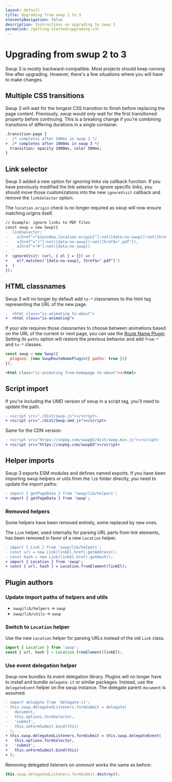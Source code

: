 ```yaml
---
layout: default
title: Upgrading from swup 2 to 3
eleventyNavigation: false
description: Instructions on upgrading to swup 3
permalink: /getting-started/upgrading-v3/
---
```


# Upgrading from swup 2 to 3

Swup 3 is mostly backward-compatible. Most projects should keep running fine after upgrading. However, there's a few situations where you will have to make changes.

## Multiple CSS transitions

Swup 3 will wait for the longest CSS transition to finish before replacing the page content. Previously, swup would only wait for the first transitioned property before continuing. This is a breaking change if you're combining transitions of differing durations in a single container.

```diff
.transition-page {
-  /* completes after 500ms in swup 2 */
+  /* completes after 1000ms in swup 3 */
  transition: opacity 1000ms, color 500ms;
}
```

## Link selector

Swup 3 added a new option for ignoring links via callback function. If you have previously modified the link selector to ignore specific links, you should move those customizations into the new `ignoreVisit` callback and remove the `linkSelector` option.

The `location.origin` check is no longer required as swup will now ensure matching origins itself.

```diff
// Example: ignore links to PDF files
const swup = new Swup({
-  linkSelector: `
-    a[href^="${window.location.origin}"]:not([data-no-swup]):not([href$=".pdf"]),
-    a[href^="/"]:not([data-no-swup]):not([href$=".pdf"]),
-    a[href^="#"]:not([data-no-swup])
-  `
+  ignoreVisit: (url, { el } = {}) => (
+    el?.matches('[data-no-swup], [href$=".pdf"]')
+  )
});
```

## HTML classnames

Swup 3 will no longer by default add `to-*` classnames to the html tag
representing the URL of the new page.

```diff
-  <html class="is-animating to-about">
+  <html class="is-animating">
```

If your site requires those classnames to choose between animations based on the
URL of the current or next page, you can use the
[Route Name Plugin](/plugins/route-name-plugin/). Setting its `paths` option will
restore the previous behavior and add `from-*` and `to-*` classes.

```javascript
const swup = new Swup({
  plugins: [new SwupRouteNamePlugin({ paths: true })]
});
```

```html
<html class="is-animating from-homepage to-about"></html>
```

## Script import

If you're including the UMD version of swup in a script tag, you'll need to update the path.

```diff
- <script src="./dist/swup.js"></script>
+ <script src="./dist/Swup.umd.js"></script>
```

Same for the CDN version:

```diff
- <script src="https://unpkg.com/swup@2/dist/swup.min.js"></script>
+ <script src="https://unpkg.com/swup@3"></script>
```

## Helper imports

Swup 3 exports ESM modules and defines named exports. If you have been importing swup helpers or utils from the `lib` folder directly, you need to update the import paths:

```diff
- import { getPageData } from 'swup/lib/helpers';
+ import { getPageData } from 'swup';
```

### Removed helpers

Some helpers have been removed entirely, some replaced by new ones.

The `Link` helper, used internally for parsing URL parts from link elements, has been removed in favor of a new `Location` helper.

```diff
- import { Link } from 'swup/lib/helpers';
- const url = new Link(linkEl.href).getAddress();
- const hash = new Link(linkEl.href).getHash();
+ import { Location } from 'swup';
+ const { url, hash } = Location.fromElement(linkEl);
```

## Plugin authors

### Update import paths of helpers and utils

- `swup/lib/helpers` → `swup`
- `swup/lib/utils` → `swup`

### Switch to `Location` helper

Use the new `Location` helper for parsing URLs instead of the old `Link` class.

```javascript
import { Location } from 'swup';
const { url, hash } = Location.fromElement(linkEl);
```

### Use event delegation helper

Swup now bundles its event delegation library. Plugins will no longer have to install and bundle `delegate-it` or similar packages. Instead, use the `delegateEvent` helper on the swup instance. The delegate parent `document` is assumed.

```diff
- import delegate from 'delegate-it';
- this.swup.delegatedListeners.formSubmit = delegate(
-   document,
-   this.options.formSelector,
-   'submit',
-   this.onFormSubmit.bind(this)
- );
+ this.swup.delegatedListeners.formSubmit = this.swup.delegateEvent(
+   this.options.formSelector,
+   'submit',
+   this.onFormSubmit.bind(this)
+ );
```

Removing delegated listeners on unmount works the same as before:

```javascript
this.swup.delegatedListeners.formSubmit.destroy();
```
